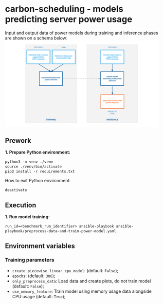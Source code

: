 # carbon-scheduling - models predicting server power usage

Input and output data of power models during training and inference phases are shown on a schema below:
![Power models scheme](../.github/media/power-models-scheme.svg)

## Prework
**1. Prepare Python environment:**
```shell
python3 -m venv ./venv
source ./venv/bin/activate
pip3 install -r requirements.txt
```

How to exit Python environment:
```shell
deactivate
```

## Execution
**1. Run model training:**
```shell
run_id=<benchmark_run_identifier> ansible-playbook ansible-playbook/preprocess-data-and-train-power-model.yaml
```

## Environment variables
### Training parameters
* `create_piecewise_linear_cpu_model`: (default: `False`);
* `epochs`: (default: `300`);
* `only_preprocess_data`: Load data and create plots, do not train model (default: `False`);
* `use_memory_feature`: Train model using memory usage data alongside CPU usage (default: `True`);






